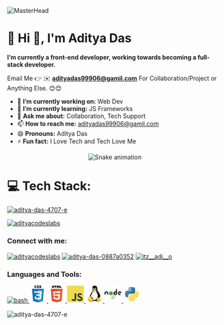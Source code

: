 ![MasterHead](https://www.shutterstock.com/shutterstock/videos/3681406379/thumb/11.jpg?ip=x480)
 # **💫 Hi 👋, I'm Aditya Das**
**I’m currently a front-end developer, working towards becoming a full-stack developer.**

Email Me 👉 ✉️ **adityadas99906@gamil.com** For Collaboration/Project or Anything Else. 😊😊

- 🔭 **I’m currently working on:** Web Dev
- 🌱 **I’m currently learning:** JS Frameworks 
- 💬 **Ask me about:** Collaboration, Tech Support
- 📫 **How to reach me:** adityadas99906@gamil.com
- 😄 **Pronouns:** Aditya Das
- ⚡ **Fun fact:** I Love Tech and Tech Love Me

<!-- Snake Game Repo View -->

<div align="center">
  <img src="https://profile-readme-generator.com/assets/snake.svg" alt="Snake animation" />
</div>

# 💻 Tech Stack:

<p align="left"> <a href="https://github.com/ryo-ma/github-profile-trophy"><img src="https://github-profile-trophy.vercel.app/?username=aditya-das-4707-e" alt="aditya-das-4707-e" /></a> </p>

<p align="left"> <a href="https://twitter.com/adityacodeslabs" target="blank"><img src="https://img.shields.io/twitter/follow/adityacodeslabs?logo=twitter&style=for-the-badge" alt="adityacodeslabs" /></a> </p>

<h3 align="left">Connect with me:</h3>
<p align="left">
<a href="https://twitter.com/adityacodeslabs" target="blank"><img align="center" src="https://raw.githubusercontent.com/rahuldkjain/github-profile-readme-generator/master/src/images/icons/Social/twitter.svg" alt="adityacodeslabs" height="30" width="40" /></a>
<a href="https://linkedin.com/in/aditya-das-0887a0352" target="blank"><img align="center" src="https://raw.githubusercontent.com/rahuldkjain/github-profile-readme-generator/master/src/images/icons/Social/linked-in-alt.svg" alt="aditya-das-0887a0352" height="30" width="40" /></a>
<a href="https://instagram.com/itz__adi__o" target="blank"><img align="center" src="https://raw.githubusercontent.com/rahuldkjain/github-profile-readme-generator/master/src/images/icons/Social/instagram.svg" alt="itz__adi__o" height="30" width="40" /></a>
</p>

<h3 align="left">Languages and Tools:</h3>
<p align="left"> <a href="https://www.gnu.org/software/bash/" target="_blank" rel="noreferrer"> <img src="https://www.vectorlogo.zone/logos/gnu_bash/gnu_bash-icon.svg" alt="bash" width="40" height="40"/> </a> <a href="https://www.w3schools.com/css/" target="_blank" rel="noreferrer"> <img src="https://raw.githubusercontent.com/devicons/devicon/master/icons/css3/css3-original-wordmark.svg" alt="css3" width="40" height="40"/> </a> <a href="https://www.w3.org/html/" target="_blank" rel="noreferrer"> <img src="https://raw.githubusercontent.com/devicons/devicon/master/icons/html5/html5-original-wordmark.svg" alt="html5" width="40" height="40"/> </a> <a href="https://developer.mozilla.org/en-US/docs/Web/JavaScript" target="_blank" rel="noreferrer"> <img src="https://raw.githubusercontent.com/devicons/devicon/master/icons/javascript/javascript-original.svg" alt="javascript" width="40" height="40"/> </a> <a href="https://www.linux.org/" target="_blank" rel="noreferrer"> <img src="https://raw.githubusercontent.com/devicons/devicon/master/icons/linux/linux-original.svg" alt="linux" width="40" height="40"/> </a> <a href="https://nodejs.org" target="_blank" rel="noreferrer"> <img src="https://raw.githubusercontent.com/devicons/devicon/master/icons/nodejs/nodejs-original-wordmark.svg" alt="nodejs" width="40" height="40"/> </a> <a href="https://www.python.org" target="_blank" rel="noreferrer"> <img src="https://raw.githubusercontent.com/devicons/devicon/master/icons/python/python-original.svg" alt="python" width="40" height="40"/> </a> </p>

<p><img align="center" src="https://github-readme-stats.vercel.app/api/top-langs?username=aditya-das-4707-e&show_icons=true&locale=en&layout=compact" alt="aditya-das-4707-e" /></p>
